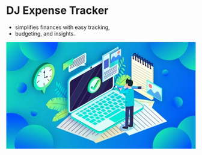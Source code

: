 # DJ Expense Tracker
 - simplifies finances with easy tracking,
 - budgeting, and insights.


 <img title="Financial" alt="image" src="/financial.jpg">